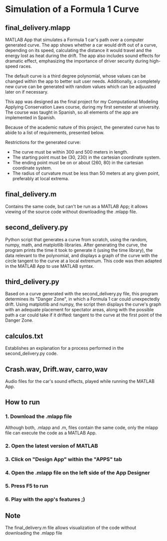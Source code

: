 # Simulation of a Formula 1 Curve

## final_delivery.mlapp

MATLAB App that simulates a Formula 1 car's path over a computer generated curve. The app shows whether a car would drift out of a curve, depending on its speed, calculating the distance it would travel and the energy lost as heat during the drift. The app also includes sound effects for dramatic effect, emphasizing the importance of driver security during high-speed races.

The default curve is a third degree polynomial, whose values can be changed within the app to better suit user needs. Additionally, a completely new curve can be generated with random values which can be adjuusted later on if necessary.

This app was designed as the final project for my Computational Modeling Applying Conservation Laws course, during my first semester at university. The course was taught in Spanish, so all elements of the app are implemented in Spanish.

Because of the academic nature of this project, the generated curve has to abide to a list of requirements, presented below.

Restrictions for the generated curve:
- The curve must be within 300 and 500 meters in length.
- The starting point must be (30, 230) in the cartesian coordinate system.
- The ending point must be on or about (260, 80) in the cartesian coordinate system.
- The radius of curvature must be less than 50 meters at any given point, preferably at local extrema.

## final_delivery.m
Contains the same code, but can't be run as a MATLAB App; it allows viewing of the source code without downloading the .mlapp file.

## second_delivery.py
Python script that generates a curve from scratch, using the random, numpy, math, and matplotlib libraries. After generating the curve, the program prints the time it took to generate it (using the time library), the data relevant to the polynomial, and displays a graph of the curve with the circle tangent to the curve at a local extremum. This code was then adapted in the MATLAB App to use MATLAB syntax.

## third_delivery.py
Based on a curve generated with the second_delivery.py file, this program determines its "Danger Zone", in which a Formula 1 car could unexpectedly drift. Using matplotlib and numpy, the script then displays the curve's graph with an adequate placement for spectator areas, along with the possible path a car could take if it drifted: tangent to the curve at the first point of the Danger Zone.

## calculos.txt
Establishes an explanation for a process performed in the second_delivery.py code.

## Crash.wav, Drift.wav, carro,wav
Audio files for the car's sound effects, played while running the MATLAB App.

## How to run

### 1. Download the .mlapp file
Although both, .mlapp and .m, files contain the same code, only the mlapp file can execute the code as a MATLAB App.

### 2. Open the latest version of MATLAB
### 3. Click on "Design App" within the "APPS" tab
### 4. Open the .mlapp file on the left side of the App Designer
### 5. Press F5 to run
### 6. Play with the app's features ;)

## Note 
The final_delivery.m file allows visualization of the code without downloading the .mlapp file

